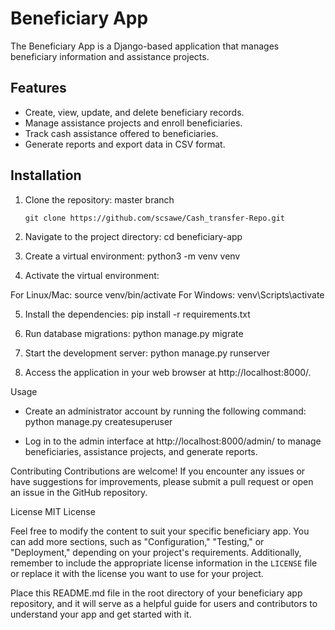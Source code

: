 # Beneficiary App

The Beneficiary App is a Django-based application that manages beneficiary information and assistance projects.

## Features

- Create, view, update, and delete beneficiary records.
- Manage assistance projects and enroll beneficiaries.
- Track cash assistance offered to beneficiaries.
- Generate reports and export data in CSV format.

## Installation

1. Clone the repository: master branch

   ```shell
   git clone https://github.com/scsawe/Cash_transfer-Repo.git

2. Navigate to the project directory:
cd beneficiary-app

3. Create a virtual environment:
python3 -m venv venv

4. Activate the virtual environment:

For Linux/Mac:
source venv/bin/activate
For Windows:
venv\Scripts\activate

5. Install the dependencies:
pip install -r requirements.txt

6. Run database migrations:
python manage.py migrate

7. Start the development server:
python manage.py runserver

8. Access the application in your web browser at http://localhost:8000/.

Usage
- Create an administrator account by running the following command:
python manage.py createsuperuser

- Log in to the admin interface at http://localhost:8000/admin/ to manage beneficiaries, assistance projects, and generate reports.

Contributing
Contributions are welcome! If you encounter any issues or have suggestions for improvements, please submit a pull request or open an issue in the GitHub repository.

License
MIT License

Feel free to modify the content to suit your specific beneficiary app. You can add more sections, such as "Configuration," "Testing," or "Deployment," depending on your project's requirements. Additionally, remember to include the appropriate license information in the `LICENSE` file or replace it with the license you want to use for your project.

Place this README.md file in the root directory of your beneficiary app repository, and it will serve as a helpful guide for users and contributors to understand your app and get started with it.
